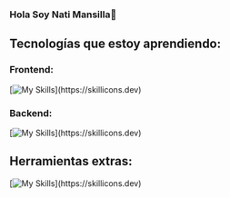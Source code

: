 ### Hola Soy Nati Mansilla👋

## Tecnologías que estoy aprendiendo:

### Frontend:
[![My Skills](https://skillicons.dev/icons?i=html,css,sass,bootstrap,git,github,gitlab,js,vue,react,angular,figma,ps,ai,wordpress,)](https://skillicons.dev)

### Backend:
[![My Skills](https://skillicons.dev/icons?i=py,django,js,nodejs,mysql,sqlite,mongodb,)](https://skillicons.dev)

## Herramientas extras:
[![My Skills](https://skillicons.dev/icons?i=discord,vscode,linux,docker,kubernetes,)](https://skillicons.dev)
